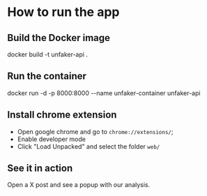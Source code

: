 # How to run the app

## Build the Docker image
docker build -t unfaker-api .

## Run the container
docker run -d -p 8000:8000 --name unfaker-container unfaker-api

## Install chrome extension

- Open google chrome and go to `chrome://extensions/`;
- Enable developer mode
- Click "Load Unpacked" and select the folder `web/`

## See it in action

Open a X post and see a popup with our analysis.

